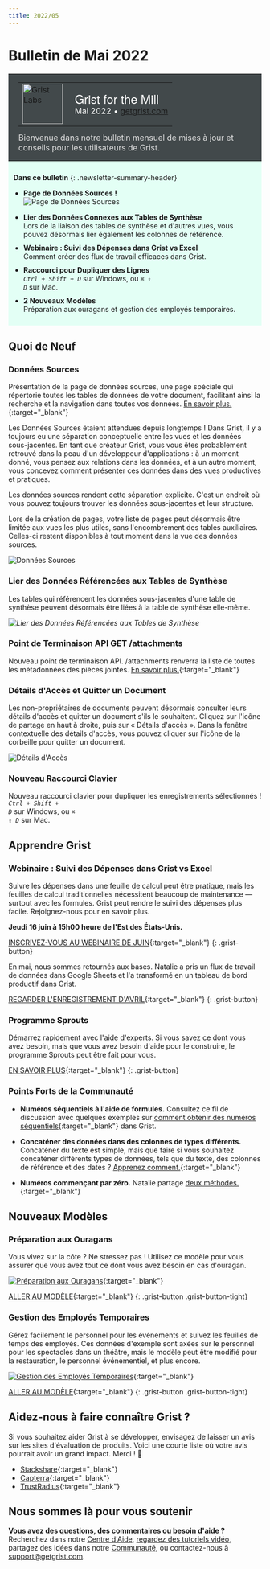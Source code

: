 ```yaml
---
title: 2022/05
---
```


# Bulletin de Mai 2022

<style>
  /* restaurer certains défauts mal remplacés */
  .newsletter-header .table {
    background-color: initial;
    border: initial;
  }
  .newsletter-header .table > tbody > tr > td {
    padding: initial;
    border: initial;
    vertical-align: initial;
  }
  .newsletter-header img.header-img {
    padding: initial;
    max-width: initial;
    display: initial;
    padding: initial;
    line-height: initial;
    background-color: initial;
    border: initial;
    border-radius: initial;
    margin: initial;
  }

  /* copier les styles de la newsletter, avec un préfixe pour une spécificité suffisante */
  .newsletter-header .header {
    border: none;
    padding: 0;
    margin: 0;
  }
  .newsletter-header table > tbody > tr > td.header-image {
    width: 80px;
    padding-right: 16px;
  }
  .newsletter-header table > tbody > tr > td.header-text {
    background-color: #42494B;
    padding: 16px 20px;
  }
  .newsletter-header table.header-top {
    border: none;
    padding: 0;
    margin: 0;
    width: 100%;
  }
  .header-title {
    font-family: Helvetica Neue, Helvetica, Arial, sans-serif;
    font-size: 24px;
    line-height: 28px;
    color: #FFFFFF;
  }
  .header-month {
    color: #FFFFFF;
  }
  .header-welcome {
    margin-top: 12px;
    color: #FFFFFF;
  }
  .newsletter-summary {
    background-color: #e3fff5;
    margin: 0;
    padding: 10px;
  }
  .newsletter-summary-header {
    text-align: center;
    padding-bottom: 10px;
    border-bottom: 1px solid lightgrey;
  }
  .newsletter-summary ul {
    padding-left: 20px;
  }
  .newsletter-summary li {
    margin-bottom: 10px;
  }
  .newsletter-summary li p {
    margin: 0px
  }
</style>
<div class="newsletter-header">
<table class="header" cellpadding="0" cellspacing="0" border="0"><tr>
  <td class="header-text">
    <table class="header-top"><tr>
      <td class="header-image">
        <a href="https://www.getgrist.com">
          <img class="header-img" src="/images/newsletters/grist-labs.png" width="80" height="80" alt="Grist Labs" border="0">
        </a>
      </td>
      <td class="header-top-text">
        <div class="header-title">Grist for the Mill</div>
        <div class="header-month">Mai 2022
          &#8226; <a href="https://www.getgrist.com/">getgrist.com</a></div>
      </td>
    </tr></table>
    <div class="header-welcome" style="color: #e0e0e0;">
      Bienvenue dans notre bulletin mensuel de mises à jour et conseils pour les utilisateurs de Grist.
    </div>
  </td>
</tr></table>
</div>

<div class="newsletter-summary row" markdown="1">

**Dans ce bulletin**
{: .newsletter-summary-header}

<div class="col-md-6" markdown="1">

* **Page de Données Sources !**

    ![Page de Données Sources](../images/newsletters/2022-05/raw-data-summary.png)

</div>

<div class="col-md-6" markdown="1">

* **Lier des Données Connexes aux Tables de Synthèse**

    Lors de la liaison des tables de synthèse et d'autres vues, vous pouvez désormais lier également les colonnes de référence.

* **Webinaire : Suivi des Dépenses dans Grist vs Excel**

    Comment créer des flux de travail efficaces dans Grist.

* **Raccourci pour Dupliquer des Lignes**

    <code class="keys">*Ctrl* + *Shift* + *D*</code> sur Windows, ou <code class="keys">*⌘* *⇧* *D*</code> sur Mac.

* **2 Nouveaux Modèles**

    Préparation aux ouragans et gestion des employés temporaires.

</div>

</div>

## Quoi de Neuf

### Données Sources

Présentation de la page de données sources, une page spéciale qui répertorie toutes les tables de données de votre document, facilitant ainsi la recherche et la navigation dans toutes vos données. [En savoir plus.](../raw-data.md){:target="\_blank"}

Les Données Sources étaient attendues depuis longtemps ! Dans Grist, il y a toujours eu une séparation conceptuelle entre les vues et les données sous-jacentes. En tant que créateur Grist, vous vous êtes probablement retrouvé dans la peau d'un développeur d'applications : à un moment donné, vous pensez aux relations dans les données, et à un autre moment, vous concevez comment présenter ces données dans des vues productives et pratiques.

Les données sources rendent cette séparation explicite. C'est un endroit où vous pouvez toujours trouver les données sous-jacentes et leur structure.

Lors de la création de pages, votre liste de pages peut désormais être limitée aux vues les plus utiles, sans l'encombrement des tables auxiliaires. Celles-ci restent disponibles à tout moment dans la vue des données sources.

![Données Sources](../images/newsletters/2022-05/raw-data.png)

### Lier des Données Référencées aux Tables de Synthèse

Les tables qui référencent les données sous-jacentes d'une table de synthèse peuvent désormais être liées à la table de synthèse elle-même.

<span class="screenshot-large">*![Lier des Données Référencées aux Tables de Synthèse](../images/newsletters/2022-05/summary-reference-linking.gif)*</span>

### Point de Terminaison API GET /attachments

Nouveau point de terminaison API. /attachments renverra la liste de toutes les métadonnées des pièces jointes. [En savoir plus.](../api.md#tag/attachments){:target="\_blank"}

### Détails d'Accès et Quitter un Document

Les non-propriétaires de documents peuvent désormais consulter leurs détails d'accès et quitter un document s'ils le souhaitent. Cliquez sur l'icône de partage en haut à droite, puis sur « Détails d'accès ». Dans la fenêtre contextuelle des détails d'accès, vous pouvez cliquer sur l'icône de la corbeille pour quitter un document.

![Détails d'Accès](../images/newsletters/2022-05/access-details.png)

### Nouveau Raccourci Clavier

Nouveau raccourci clavier pour dupliquer les enregistrements sélectionnés ! <code class="keys">*Ctrl* + *Shift* + *D*</code> sur Windows, ou <code class="keys">*⌘* *⇧* *D*</code> sur Mac.

## Apprendre Grist

### Webinaire : Suivi des Dépenses dans Grist vs Excel

Suivre les dépenses dans une feuille de calcul peut être pratique, mais les feuilles de calcul traditionnelles nécessitent beaucoup de maintenance — surtout avec les formules. Grist peut rendre le suivi des dépenses plus facile. Rejoignez-nous pour en savoir plus.

**Jeudi 16 juin à 15h00 heure de l'Est des États-Unis.**

[INSCRIVEZ-VOUS AU WEBINAIRE DE JUIN](https://www.getgrist.com/learn-grist-webinar/){:target="\_blank"}
{: .grist-button}

En mai, nous sommes retournés aux bases. Natalie a pris un flux de travail de données dans Google Sheets et l'a transformé en un tableau de bord productif dans Grist.

[REGARDER L'ENREGISTREMENT D'AVRIL](https://www.youtube.com/watch?v=-mNh2P_Wa6c){:target="\_blank"}
{: .grist-button}

### Programme Sprouts

Démarrez rapidement avec l'aide d'experts. Si vous savez ce dont vous avez besoin, mais que vous avez besoin d'aide pour le construire, le programme Sprouts peut être fait pour vous.

[EN SAVOIR PLUS](https://www.getgrist.com/sprouts-program/){:target="\_blank"}
{: .grist-button}

### Points Forts de la Communauté

* **Numéros séquentiels à l'aide de formules.** Consultez ce fil de discussion avec quelques exemples sur [comment obtenir des numéros séquentiels](https://community.getgrist.com/t/sequential-numbers-using-drag){:target="\_blank"} dans Grist.

* **Concaténer des données dans des colonnes de types différents.** Concaténer du texte est simple, mais que faire si vous souhaitez concaténer différents types de données, tels que du texte, des colonnes de référence et des dates ? [Apprenez comment.](https://community.getgrist.com/t/concatenate-datetime-with-reference-text){:target="\_blank"}

* **Numéros commençant par zéro.** Natalie partage [deux méthodes.](https://community.getgrist.com/t/how-to-have-numbers-that-begin-with-zero){:target="\_blank"}

## Nouveaux Modèles

### Préparation aux Ouragans

Vous vivez sur la côte ? Ne stressez pas ! Utilisez ce modèle pour vous assurer que vous avez tout ce dont vous avez besoin en cas d'ouragan.

[![Préparation aux Ouragans](../images/newsletters/2022-05/hurricane-preparedness.png)](https://templates.getgrist.com/uXMbETLdfriM/Hurricane-Preparedness){:target="\_blank"}

[ALLER AU MODÈLE](https://templates.getgrist.com/uXMbETLdfriM/Hurricane-Preparedness){:target="\_blank"}
{: .grist-button .grist-button-tight}

### Gestion des Employés Temporaires

Gérez facilement le personnel pour les événements et suivez les feuilles de temps des employés. Ces données d'exemple sont axées sur le personnel pour les spectacles dans un théâtre, mais le modèle peut être modifié pour la restauration, le personnel événementiel, et plus encore.

[![Gestion des Employés Temporaires](../images/newsletters/2022-05/gig-staffing.png)](https://templates.getgrist.com/sg8CccMuPrfX/Gig-Staffing/){:target="\_blank"}

[ALLER AU MODÈLE](https://templates.getgrist.com/sg8CccMuPrfX/Gig-Staffing/){:target="\_blank"}
{: .grist-button .grist-button-tight}

## Aidez-nous à faire connaître Grist ?
Si vous souhaitez aider Grist à se développer, envisagez de laisser un avis sur les sites d'évaluation de produits. Voici une courte liste où votre avis pourrait avoir un grand impact. Merci ! 🙏

* [Stackshare](https://stackshare.io/getgrist){:target="\_blank"}
* [Capterra](https://www.capterra.com/p/232821/Grist/){:target="\_blank"}
* [TrustRadius](https://www.trustradius.com/products/grist/){:target="\_blank"}

## Nous sommes là pour vous soutenir

**Vous avez des questions, des commentaires ou besoin d'aide ?** Recherchez dans notre [Centre d'Aide](../index.md), [regardez des tutoriels vidéo](https://www.youtube.com/channel/UCx0ioQrrC-bIrkmZ7ZULr0g/playlists), partagez des idées dans notre [Communauté](https://community.getgrist.com), ou contactez-nous à <support@getgrist.com>.
